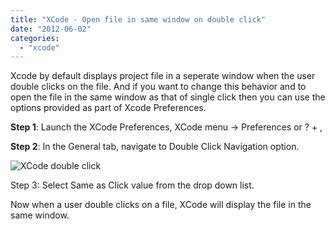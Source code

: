 ```yaml
---
title: "XCode - Open file in same window on double click"
date: "2012-06-02"
categories: 
  - "xcode"
---
```


Xcode by default displays project file in a seperate window when the user double clicks on the file. And if you want to change this behavior and to open the file in the same window as that of single click then you can use the options provided as part of Xcode Preferences.

**Step 1**: Launch the XCode Preferences, XCode menu -> Preferences or ? + ,

**Step 2**: In the General tab, navigate to Double Click Navigation option.

![XCode double click](images/Xcode_doubleclick.png)

Step 3: Select Same as Click value from the drop down list.

Now when a user double clicks on a file, XCode will display the file in the same window.
